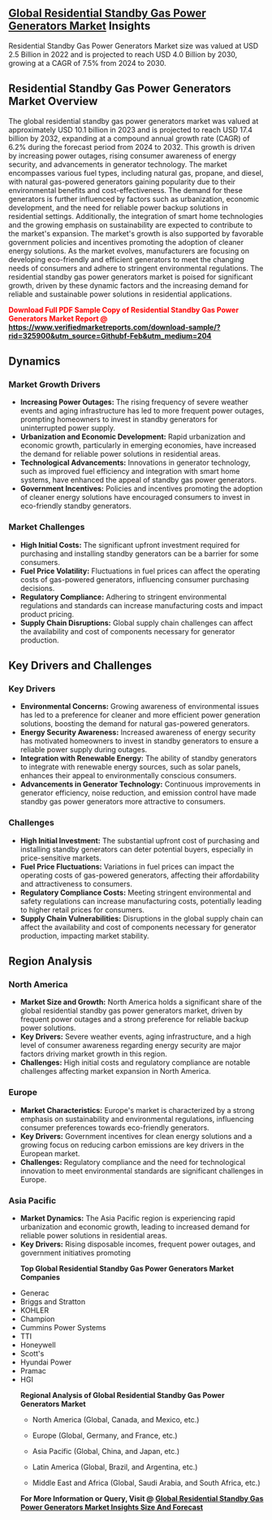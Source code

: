 <h2><a href="https://www.verifiedmarketreports.com/download-sample/?rid=325900&amp;utm_source=Githubf&amp;utm_medium=204" target="_blank">Global Residential Standby Gas Power Generators Market</a> Insights</h2><p>Residential Standby Gas Power Generators Market size was valued at USD 2.5 Billion in 2022 and is projected to reach USD 4.0 Billion by 2030, growing at a CAGR of 7.5% from 2024 to 2030.</p><p> <h2>Residential Standby Gas Power Generators Market Overview</h2> <p>The global residential standby gas power generators market was valued at approximately USD 10.1 billion in 2023 and is projected to reach USD 17.4 billion by 2032, expanding at a compound annual growth rate (CAGR) of 6.2% during the forecast period from 2024 to 2032. This growth is driven by increasing power outages, rising consumer awareness of energy security, and advancements in generator technology. The market encompasses various fuel types, including natural gas, propane, and diesel, with natural gas-powered generators gaining popularity due to their environmental benefits and cost-effectiveness. The demand for these generators is further influenced by factors such as urbanization, economic development, and the need for reliable power backup solutions in residential settings. Additionally, the integration of smart home technologies and the growing emphasis on sustainability are expected to contribute to the market's expansion. The market's growth is also supported by favorable government policies and incentives promoting the adoption of cleaner energy solutions. As the market evolves, manufacturers are focusing on developing eco-friendly and efficient generators to meet the changing needs of consumers and adhere to stringent environmental regulations. The residential standby gas power generators market is poised for significant growth, driven by these dynamic factors and the increasing demand for reliable and sustainable power solutions in residential applications.</p> <p><strong><p><span class=""><span style="color: #ff0000;"><strong>Download Full PDF Sample Copy of Residential Standby Gas Power Generators Market Report</strong> @ </span><a href="https://www.verifiedmarketreports.com/download-sample/?rid=325900&amp;utm_source=Githubf-Feb&amp;utm_medium=204" target="_blank">https://www.verifiedmarketreports.com/download-sample/?rid=325900&amp;utm_source=Githubf-Feb&amp;utm_medium=204</a></span></p></strong></p> <h2>Dynamics</h2> <h3>Market Growth Drivers</h3> <ul> <li><strong>Increasing Power Outages:</strong> The rising frequency of severe weather events and aging infrastructure has led to more frequent power outages, prompting homeowners to invest in standby generators for uninterrupted power supply.</li> <li><strong>Urbanization and Economic Development:</strong> Rapid urbanization and economic growth, particularly in emerging economies, have increased the demand for reliable power solutions in residential areas.</li> <li><strong>Technological Advancements:</strong> Innovations in generator technology, such as improved fuel efficiency and integration with smart home systems, have enhanced the appeal of standby gas power generators.</li> <li><strong>Government Incentives:</strong> Policies and incentives promoting the adoption of cleaner energy solutions have encouraged consumers to invest in eco-friendly standby generators.</li> </ul> <h3>Market Challenges</h3> <ul> <li><strong>High Initial Costs:</strong> The significant upfront investment required for purchasing and installing standby generators can be a barrier for some consumers.</li> <li><strong>Fuel Price Volatility:</strong> Fluctuations in fuel prices can affect the operating costs of gas-powered generators, influencing consumer purchasing decisions.</li> <li><strong>Regulatory Compliance:</strong> Adhering to stringent environmental regulations and standards can increase manufacturing costs and impact product pricing.</li> <li><strong>Supply Chain Disruptions:</strong> Global supply chain challenges can affect the availability and cost of components necessary for generator production.</li> </ul> <h2>Key Drivers and Challenges</h2> <h3>Key Drivers</h3> <ul> <li><strong>Environmental Concerns:</strong> Growing awareness of environmental issues has led to a preference for cleaner and more efficient power generation solutions, boosting the demand for natural gas-powered generators.</li> <li><strong>Energy Security Awareness:</strong> Increased awareness of energy security has motivated homeowners to invest in standby generators to ensure a reliable power supply during outages.</li> <li><strong>Integration with Renewable Energy:</strong> The ability of standby generators to integrate with renewable energy sources, such as solar panels, enhances their appeal to environmentally conscious consumers.</li> <li><strong>Advancements in Generator Technology:</strong> Continuous improvements in generator efficiency, noise reduction, and emission control have made standby gas power generators more attractive to consumers.</li> </ul> <h3>Challenges</h3> <ul> <li><strong>High Initial Investment:</strong> The substantial upfront cost of purchasing and installing standby generators can deter potential buyers, especially in price-sensitive markets.</li> <li><strong>Fuel Price Fluctuations:</strong> Variations in fuel prices can impact the operating costs of gas-powered generators, affecting their affordability and attractiveness to consumers.</li> <li><strong>Regulatory Compliance Costs:</strong> Meeting stringent environmental and safety regulations can increase manufacturing costs, potentially leading to higher retail prices for consumers.</li> <li><strong>Supply Chain Vulnerabilities:</strong> Disruptions in the global supply chain can affect the availability and cost of components necessary for generator production, impacting market stability.</li> </ul> <h2>Region Analysis</h2> <h3>North America</h3> <ul> <li><strong>Market Size and Growth:</strong> North America holds a significant share of the global residential standby gas power generators market, driven by frequent power outages and a strong preference for reliable backup power solutions.</li> <li><strong>Key Drivers:</strong> Severe weather events, aging infrastructure, and a high level of consumer awareness regarding energy security are major factors driving market growth in this region.</li> <li><strong>Challenges:</strong> High initial costs and regulatory compliance are notable challenges affecting market expansion in North America.</li> </ul> <h3>Europe</h3> <ul> <li><strong>Market Characteristics:</strong> Europe's market is characterized by a strong emphasis on sustainability and environmental regulations, influencing consumer preferences towards eco-friendly generators.</li> <li><strong>Key Drivers:</strong> Government incentives for clean energy solutions and a growing focus on reducing carbon emissions are key drivers in the European market.</li> <li><strong>Challenges:</strong> Regulatory compliance and the need for technological innovation to meet environmental standards are significant challenges in Europe.</li> </ul> <h3>Asia Pacific</h3> <ul> <li><strong>Market Dynamics:</strong> The Asia Pacific region is experiencing rapid urbanization and economic growth, leading to increased demand for reliable power solutions in residential areas.</li> <li><strong>Key Drivers:</strong> Rising disposable incomes, frequent power outages, and government initiatives promoting</p><p><strong>Top Global Residential Standby Gas Power Generators Market Companies</strong></p><div data-test-id=""><p><li>Generac</li><li> Briggs and Stratton</li><li> KOHLER</li><li> Champion</li><li> Cummins Power Systems</li><li> TTI</li><li> Honeywell</li><li> Scott's</li><li> Hyundai Power</li><li> Pramac</li><li> HGI</li></p><div><strong>Regional Analysis of&nbsp;Global Residential Standby Gas Power Generators Market</strong></div><ul><li dir="ltr"><p dir="ltr">North America&nbsp;(Global, Canada, and Mexico, etc.)</p></li><li dir="ltr"><p dir="ltr">Europe (Global, Germany, and France, etc.)</p></li><li dir="ltr"><p dir="ltr">Asia Pacific&nbsp;(Global, China, and Japan, etc.)</p></li><li dir="ltr"><p dir="ltr">Latin America&nbsp;(Global, Brazil, and Argentina, etc.)</p></li><li dir="ltr">Middle East and Africa&nbsp;(Global, Saudi Arabia, and South Africa, etc.)</li></ul><p><strong>For More Information or Query, Visit @&nbsp;</strong><strong><a href="https://www.verifiedmarketreports.com/product/residential-standby-gas-power-generators-market/?utm_source=Githubf&amp;utm_medium=204" target="_blank">Global Residential Standby Gas Power Generators Market Insights Size And Forecast</a></strong></p></div>
